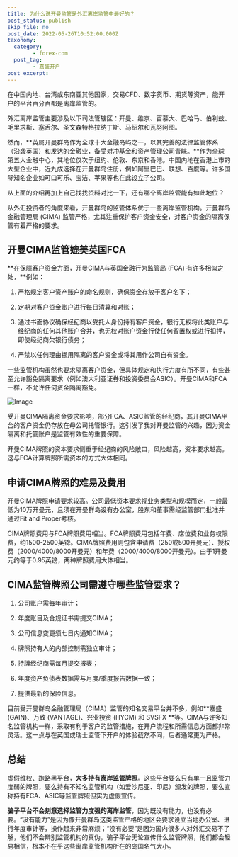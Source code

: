```yaml
---
title: 为什么说开曼监管是外汇离岸监管中最好的？
post_status: publish
skip_file: no
post_date: 2022-05-26T10:52:00.000Z
taxonomy:
  category:
        - forex-com
  post_tag:
        - 嘉盛开户
post_excerpt: 
---
```

在中国内地、台湾或东南亚其他国家，交易CFD、数字货币、期货等资产，能开户的平台百分百都是离岸监管的。

外汇离岸监管主要涉及以下司法管辖区：开曼、维京、百慕大、巴哈马、伯利兹、毛里求斯、塞舌尔、圣文森特格拉纳丁斯、马绍尔和瓦努阿图。

然而，**英属开曼群岛作为全球十大金融岛屿之一，以其完善的法律监管体系（沿袭英国）和发达的金融业，备受对冲基金和资产管理公司青睐。**作为全球第五大金融中心，其地位仅次于纽约、伦敦、东京和香港。中国内地在香港上市的大型企业中，近九成选择在开曼群岛注册，例如阿里巴巴、联想、百度等。许多国际知名企业如可口可乐、宝洁、苹果等也在此设立子公司。

从上面的介绍再加上自己找找资料对比一下，还有哪个离岸监管能有如此地位？

从外汇投资者的角度来看，开曼群岛的监管体系优于一些离岸监管机构。开曼群岛金融管理局 (CIMA) 监管严格，尤其注重保护客户资金安全，对客户资金的隔离保管有着严格的要求。

## 开曼CIMA监管媲美英国FCA

**在保障客户资金方面，开曼CIMA与英国金融行为监管局 (FCA) 有许多相似之处，**例如：

1. 严格规定客户资产账户的命名规则，确保资金存放于客户名下；

1. 定期对客户资金账户进行每日清算和对账；

1. 通过书面协议确保经纪商以受托人身份持有客户资金，银行无权将此类账户与经纪商的任何其他账户合并，也无权对账户资金行使任何留置权或进行扣押，即使经纪商欠银行债务；

1. 严禁以任何理由挪用隔离的客户资金或将其用作公司自有资金。

一些监管机构虽然也要求隔离客户资金，但具体规定和执行力度有所不同，有些甚至允许豁免隔离要求（例如澳大利亚证券和投资委员会ASIC）。开曼CIMA和FCA一样，不允许任何资金隔离豁免。

![Image](https://prod-files-secure.s3.us-west-2.amazonaws.com/39ed1227-6d7d-4570-be36-9ccd4a2c4241/bd849744-3fcb-4a37-8312-357962c8f065/image.png?X-Amz-Algorithm=AWS4-HMAC-SHA256&X-Amz-Content-Sha256=UNSIGNED-PAYLOAD&X-Amz-Credential=ASIAZI2LB466XAA5Y6QE%2F20250901%2Fus-west-2%2Fs3%2Faws4_request&X-Amz-Date=20250901T041353Z&X-Amz-Expires=3600&X-Amz-Security-Token=IQoJb3JpZ2luX2VjEKP%2F%2F%2F%2F%2F%2F%2F%2F%2F%2FwEaCXVzLXdlc3QtMiJIMEYCIQCSulHE2VIogLGs%2FpQb6HQHOIDX%2BbqxhUaf0XGcopGtHAIhAP3WUtxMHrD93xOWKNBPMhm6mUrn87v2qhQv52dO7ROgKogECPz%2F%2F%2F%2F%2F%2F%2F%2F%2F%2FwEQABoMNjM3NDIzMTgzODA1IgyvGUS5QpOHJHLNsY8q3AOKW%2FDOqxOx2RKNlExsvG0WzTQ6U%2BVRZxU%2Blt1VfJ3n%2F36C9FTjBUVWQLOkwwOClj6sfCG4R1tV4tLcE7D4xAUPN96RfIhdbh4phc9d6leZguXYO2Yh%2FKdSOIsmIuktkucSsx9RJ%2BSvvkFRMriRkQfsJk4XUxC457JZg2ClILep6C8rcBciCxptQ1FEr0jv8hUbWAez30I%2B%2BCvbV5pAassNS7cbEoYJQT%2BqKsjetbclJdOhqsFaqGelR7lvtJBusPWr7L25a3M3Djq6O8Cl9fQLFy7BJkKyHY4uDAUicbjotRC5X32rdHtcPtbdTKwBXyNw7vED9ns%2BuVwid33Egb%2Fy%2F%2F1QJyhy%2BGt3R%2FThV8RzmEvnfwwjxY%2BLP7E6LGbmEyQRqpfrT49pmAGsK7DHJo1N8B4zfXVAFJwFQxQ25S2pGLGhPte%2BMBDYD10KxMosh%2Fw8sE54f%2BG98oqIHEIGgn4AroS3UdC81HIE%2FgIWdwOZKQsvxeL0YDUHeZdThjH0%2By2xNWmGQxoDoHPe6Adg%2F7GIj%2FKiYQCj2MJ7mYbSlYeydiJLe4G2ixYuqtJu4Fp8wjitRvdFKKWITxJMkAKEYDdRSsqlLxnJwSZ1hBCdEDRZYWOGaT6Maw4ap9g8bTCUnNTFBjqkATs8F5%2BJygujz5%2BBvw1Vo0lgxjfWU45ODvNrCiiHqzY6I6FJdEYKZhHCDoMc0eErR0EhG6ydoGtBVPaM%2FY0dXxVlQCDFbdaiyBdxO9ObATPnE%2BuqPKwKnq3ITYaYpCxedu5BZgDpjAiKIvDR%2BUa8kY7YgoGI4WgdpuMzF4I1W4fHKI8tz1CjDY9jgFEIdMYddfClmMDvLSimEkiP%2FTjHKeYI77z7&X-Amz-Signature=5065cfe623a0f4456182c04ab25dddb2c0aaae04509c2660c57299f285217f0e&X-Amz-SignedHeaders=host&x-amz-checksum-mode=ENABLED&x-id=GetObject)

受开曼CIMA隔离资金要求影响，部分FCA、ASIC监管的经纪商，其开曼CIMA平台的客户资金仍存放在母公司托管银行。这引发了我对开曼监管的兴趣，因为资金隔离和托管账户是监管有效性的重要保障。

开曼CIMA牌照的资本要求侧重于经纪商的风险敞口，风险越高，资本要求越高。这与FCA计算牌照所需资本的方式大体相同。

## **申请CIMA牌照的难易及费用**

开曼CIMA牌照申请要求较高。公司最低资本要求视业务类型和规模而定，一般最低为10万开曼元，且须在开曼群岛设有办公室，股东和董事需经监管部门批准并通过Fit and Proper考核。

CIMA牌照费用与FCA牌照费用相当。FCA牌照费用包括年费、席位费和业务权限费，约1500-2500英镑。CIMA牌照费用则包含申请费（250或500开曼元）、授权费（2000/4000/8000开曼元）和年费（2000/4000/8000开曼元）。由于1开曼元约等于0.95英镑，两种牌照费用大体相当。

## CIMA监管牌照公司需遵守哪些监管要求？

1. 公司账户需每年审计；

1. 年度账目及合规证书需提交CIMA；

1. 公司信息变更须七日内通知CIMA；

1. 牌照持有人的内部控制需独立审计；

1. 持牌经纪商需每月提交报表；

1. 年度资产负债表数据需与月度/季度报告数据一致；

1. 提供最新的保险信息。

目前受开曼群岛金融管理局（CIMA）监管的知名交易平台并不多，例如**嘉盛 (GAIN)、万致 (VANTAGE)、兴业投资 (HYCM) 和 SVSFX **等。CIMA与许多知名监管机构一样，采取有利于客户的监管措施，在开户流程和所需信息方面都非常灵活。这一点与在英国或瑞士监管下开户的体验截然不同，后者通常更为严格。

## 总结

虚假维权、跑路黑平台，**大多持有离岸监管牌照**。这些平台要么只有单一且监管力度弱的牌照，要么持有不知名监管机构（如爱沙尼亚、印尼）颁发的牌照，要么宣称持有FCA、ASIC等监管牌照但实为虚假宣传。

**骗子平台不会刻意选择监管力度强的离岸监管**，因为既没有能力，也没有必要。“没有能力”是因为像开曼群岛这类监管严格的地区会要求设立当地办公室、进行年度审计等，操作起来非常麻烦；“没有必要”是因为国内很多人对外汇交易不了解，他们不会辨别监管机构的真伪，骗子平台无论宣传什么监管牌照，他们都会轻易相信，根本不在乎这些离岸监管机构所在的岛国名气大小。